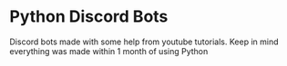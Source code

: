 # Python Discord Bots
 Discord bots made with some help from youtube tutorials.
 Keep in mind everything was made within 1 month of using Python
